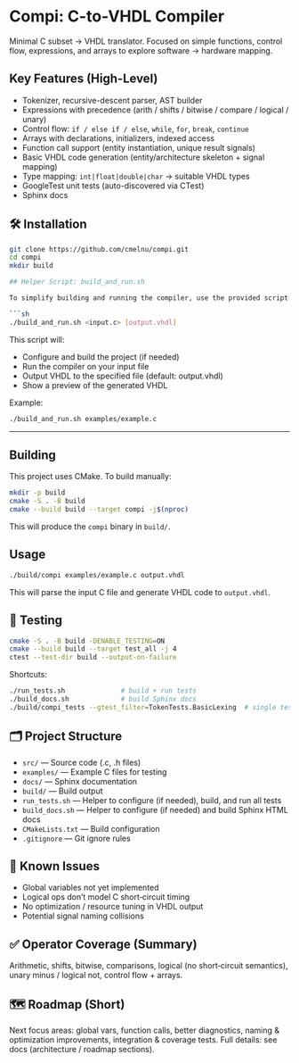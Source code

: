 # Compi: C-to-VHDL Compiler

Minimal C subset → VHDL translator. Focused on simple functions, control flow, expressions, and arrays to explore software → hardware mapping.

## Key Features (High-Level)
* Tokenizer, recursive-descent parser, AST builder
* Expressions with precedence (arith / shifts / bitwise / compare / logical / unary)
* Control flow: `if / else if / else`, `while`, `for`, `break`, `continue`
* Arrays with declarations, initializers, indexed access
* Function call support (entity instantiation, unique result signals)
* Basic VHDL code generation (entity/architecture skeleton + signal mapping)
* Type mapping: `int|float|double|char` → suitable VHDL types
* GoogleTest unit tests (auto-discovered via CTest)
* Sphinx docs

## 🛠️ Installation

```bash
git clone https://github.com/cmelnu/compi.git
cd compi
mkdir build

## Helper Script: build_and_run.sh

To simplify building and running the compiler, use the provided script:

```sh
./build_and_run.sh <input.c> [output.vhdl]
```

This script will:
- Configure and build the project (if needed)
- Run the compiler on your input file
- Output VHDL to the specified file (default: output.vhdl)
- Show a preview of the generated VHDL

Example:
```sh
./build_and_run.sh examples/example.c
```

---

## Building

This project uses CMake. To build manually:

```sh
mkdir -p build
cmake -S . -B build
cmake --build build --target compi -j$(nproc)
```

This will produce the `compi` binary in `build/`.

## Usage

```sh
./build/compi examples/example.c output.vhdl
```

This will parse the input C file and generate VHDL code to `output.vhdl`.

## 🧪 Testing

```bash
cmake -S . -B build -DENABLE_TESTING=ON
cmake --build build --target test_all -j 4
ctest --test-dir build --output-on-failure
```
Shortcuts:
```bash
./run_tests.sh              # build + run tests
./build_docs.sh             # build Sphinx docs
./build/compi_tests --gtest_filter=TokenTests.BasicLexing  # single test
```

## 🗂️ Project Structure

- `src/` — Source code (.c, .h files)
- `examples/` — Example C files for testing
- `docs/` — Sphinx documentation
- `build/` — Build output
- `run_tests.sh` — Helper to configure (if needed), build, and run all tests
- `build_docs.sh` — Helper to configure (if needed) and build Sphinx HTML docs
- `CMakeLists.txt` — Build configuration
- `.gitignore` — Git ignore rules

## 🚧 Known Issues
* Global variables not yet implemented
* Logical ops don’t model C short‑circuit timing
* No optimization / resource tuning in VHDL output
* Potential signal naming collisions

## ✅ Operator Coverage (Summary)
Arithmetic, shifts, bitwise, comparisons, logical (no short‑circuit semantics), unary minus / logical not, control flow + arrays.

## 🗺️ Roadmap (Short)
Next focus areas: global vars, function calls, better diagnostics, naming & optimization improvements, integration & coverage tests. Full details: see docs (architecture / roadmap sections).
